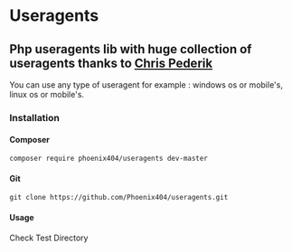 # Useragents

## Php useragents lib with huge collection of useragents thanks to [Chris Pederik](https://gist.github.com/enginnr/ed572cf5c324ad04ff2e)

You can use any type of useragent for example : windows os or mobile's, linux os or mobile's.

### Installation
#### Composer 
    composer require phoenix404/useragents dev-master
   
#### Git
    git clone https://github.com/Phoenix404/useragents.git
    
#### Usage
  
  Check Test Directory